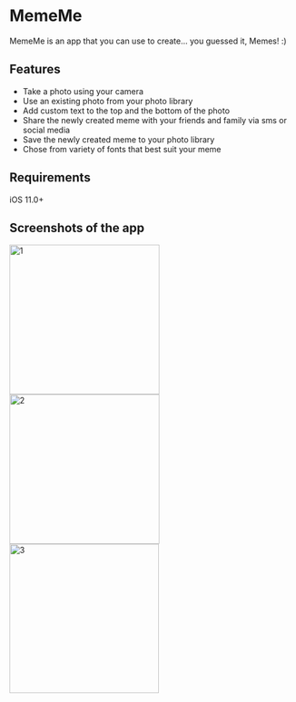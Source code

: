 # MemeMe

MemeMe is an app that you can use to create... you guessed it, Memes! :)

## Features

<ul>
  <li>Take a photo using your camera</li>
  <li>Use an existing photo from your photo library</li>
  <li>Add custom text to the top and the bottom of the photo</li>
  <li>Share the newly created meme with your friends and family via sms or social media</li>
  <li>Save the newly created meme to your photo library</li>
  <li>Chose from variety of fonts that best suit your meme</li>
</ul>
 
## Requirements
iOS 11.0+

## Screenshots of the app

<img width="264" alt="1" src="https://user-images.githubusercontent.com/25470293/41185380-c9c8cf70-6b55-11e8-81d8-8fefb253ea3c.png"> <img width="264" alt="2" src="https://user-images.githubusercontent.com/25470293/41185381-c9f6058a-6b55-11e8-9d63-efc8c0a66784.png"> <img width="263" alt="3" src="https://user-images.githubusercontent.com/25470293/41185382-ca04fc84-6b55-11e8-96de-7e22ed48732e.png">
